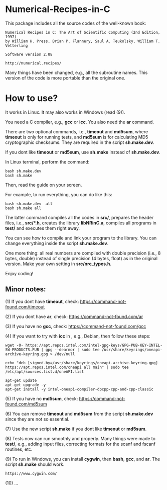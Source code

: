# Numerical-Recipes-in-C

This package includes all the source codes of the well-known book:

    Numerical Recipes in C: The Art of Scientific Computing (2nd Edition, 1997)
    by William H. Press, Brian P. Flannery, Saul A. Teukolsky, William T. Vetterling
    
    Software version 2.08
    
    http://numerical.recipes/

Many things have been changed, e.g., all the subroutine names. This version of the code is more portable than the original one.

# How to use? 

It works in Linux. It may also works in Windows (read (9)).

You need a C compiler, e.g., **gcc** or **icc**. You also need the **ar** command.

There are two optional commands, i.e., **timeout** and **md5sum**, where **timeout** is only for running tests, and **md5sum** is for calculating MD5 cryptographic checksums. They are required in the script **sh.make.dev**.

If you dont like **timeout** or **md5sum**, use **sh.make** instead of **sh.make.dev**.

In Linux terminal, perform the command:

    bash sh.make.dev
    bash sh.make

Then, read the guide on your screen. 

For example, to run everything, you can do like this:

    bash sh.make.dev  all 
    bash sh.make all 

The latter command compiles all the codes in **src/**, prepares the header files, i.e., **src/\*.h**, creates the library **libNRinC.a**, compiles all programs in **test/** and executes them right away. 

You can see how to compile and link your program to the library. You can change everything inside the script **sh.make.dev**.

One more thing: all real numbers are compiled with double precision (i.e., 8 bytes, double) instead of single precision (4 bytes, float) as in the original version. Make your own setting in **src/nrc_types.h**.

Enjoy coding!

Minor notes:
-------------

(1) If you dont have **timeout**, check: 
    https://command-not-found.com/timeout

(2) If you dont have **ar**, check: 
    https://command-not-found.com/ar
    
(3) If you have no **gcc**, check: 
    https://command-not-found.com/gcc

(4) If you want to try with **icc** in , e.g., Debian, then follow these steps:

    wget -O- https://apt.repos.intel.com/intel-gpg-keys/GPG-PUB-KEY-INTEL-SW-PRODUCTS.PUB | gpg --dearmor | sudo tee /usr/share/keyrings/oneapi-archive-keyring.gpg > /dev/null

    echo "deb [signed-by=/usr/share/keyrings/oneapi-archive-keyring.gpg] https://apt.repos.intel.com/oneapi all main" | sudo tee /etc/apt/sources.list.d/oneAPI.list

    apt-get update 
    apt-get upgrade -y 
    apt-get install -y intel-oneapi-compiler-dpcpp-cpp-and-cpp-classic

(5) If you have no **md5sum**, check: 
    https://command-not-found.com/md5sum
    
(6) You can remove **timeout** and **md5sum** from the script **sh.make.dev** since they are not so essential.

(7) Use the new script **sh.make** if you dont like **timeout** or **md5sum**. 

(8) Tests now can run smoothly and properly. Many things were made to **test/**, e.g., adding input files, correcting formats for the scanf and fscanf routines, etc.

(9) To run in Windows, you can install **cygwin**, then **bash**, **gcc**, and **ar**. The script **sh.make** should work.

    https://www.cygwin.com/

(10) ...
